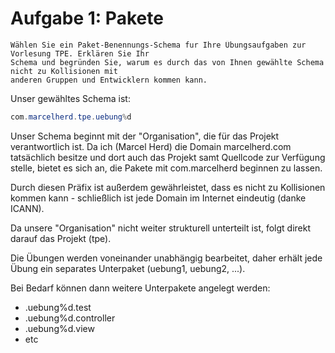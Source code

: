 # Aufgabe 1: Pakete

```
Wählen Sie ein Paket-Benennungs-Schema fur Ihre Übungsaufgaben zur Vorlesung TPE. Erklären Sie Ihr
Schema und begründen Sie, warum es durch das von Ihnen gewählte Schema nicht zu Kollisionen mit
anderen Gruppen und Entwicklern kommen kann.
```

Unser gewähltes Schema ist:

```java
com.marcelherd.tpe.uebung%d
```

Unser Schema beginnt mit der "Organisation", die für das Projekt verantwortlich ist. Da ich (Marcel Herd) die Domain marcelherd.com tatsächlich besitze und dort auch das Projekt samt Quellcode zur Verfügung stelle, bietet es sich an, die Pakete mit com.marcelherd beginnen zu lassen.

Durch diesen Präfix ist außerdem gewährleistet, dass es nicht zu Kollisionen kommen kann - schließlich ist jede Domain im Internet eindeutig (danke ICANN).

Da unsere "Organisation" nicht weiter strukturell unterteilt ist, folgt direkt darauf das Projekt (tpe).

Die Übungen werden voneinander unabhängig bearbeitet, daher erhält jede Übung ein separates Unterpaket (uebung1, uebung2, ...). 

Bei Bedarf können dann weitere Unterpakete angelegt werden:
* .uebung%d.test
* .uebung%d.controller
* .uebung%d.view
* etc